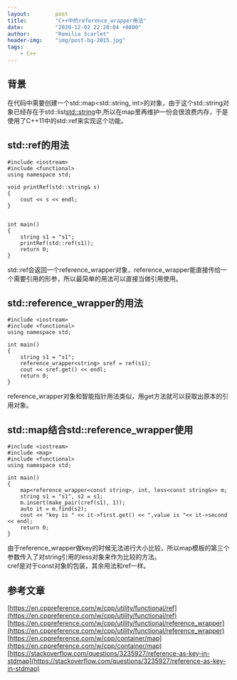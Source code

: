 ```yaml
---
layout:        post
title:         "C++中的reference_wrapper用法"
date:          "2020-12-02 22:20:04 +0800"
author:        "Remilia Scarlet"
header-img:    "img/post-bg-2015.jpg"
tags:
    - C++
---
```


## 背景 ##

在代码中需要创建一个std::map<std::string, int>的对象，由于这个std::string对象已经存在于std::list<std::string>中,所以在map里再维护一份会很浪费内存，于是使用了C++11中的std::ref来实现这个功能。

## std::ref的用法 ##

```
#include <iostream>
#include <functional>
using namespace std;

void printRef(std::string& s)
{
    cout << s << endl;
}


int main()
{
    string s1 = "s1";
    printRef(std::ref(s1));
    return 0;
}
```

std::ref会返回一个reference_wrapper对象，reference_wrapper能直接传给一个需要引用的形参，所以最简单的用法可以直接当做引用使用。


## std::reference_wrapper的用法 ##

```
#include <iostream>
#include <functional>
using namespace std;

int main()
{
    string s1 = "s1";
    reference_wrapper<string> sref = ref(s1);
    cout << sref.get() << endl;
    return 0;
}
```

reference_wrapper对象和智能指针用法类似，用get方法就可以获取出原本的引用对象。

## std::map结合std::reference_wrapper使用 ##

```
#include <iostream>
#include <map>
#include <functional>
using namespace std;

int main()
{
    map<reference_wrapper<const string>, int, less<const string&>> m;
    string s1 = "s1", s2 = s1;
    m.insert(make_pair(cref(s1), 1));
    auto it = m.find(s2);
    cout << "key is " << it->first.get() << ",value is "<< it->second << endl;
    return 0;
}
```

由于reference_wrapper做key的时候无法进行大小比较，所以map模板的第三个参数传入了对string引用的less对象来作为比较的方法。<br>
cref是对于const对象的包装，其余用法和ref一样。

## 参考文章 ##

[https://en.cppreference.com/w/cpp/utility/functional/ref](https://en.cppreference.com/w/cpp/utility/functional/ref)<br>
[https://en.cppreference.com/w/cpp/utility/functional/reference_wrapper](https://en.cppreference.com/w/cpp/utility/functional/reference_wrapper)<br>
[https://en.cppreference.com/w/cpp/container/map](https://en.cppreference.com/w/cpp/container/map)<br>
[https://stackoverflow.com/questions/3235927/reference-as-key-in-stdmap](https://stackoverflow.com/questions/3235927/reference-as-key-in-stdmap)